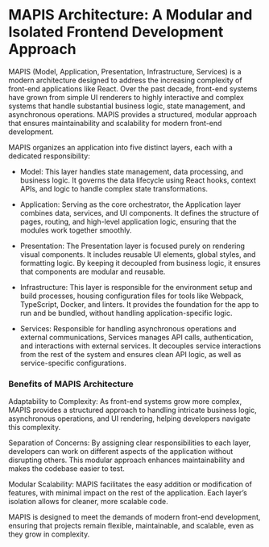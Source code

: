 # MAPIS Architecture: A Modular and Isolated Frontend Development Approach

MAPIS (Model, Application, Presentation, Infrastructure, Services) is a modern architecture designed to address the increasing complexity of front-end applications like React. Over the past decade, front-end systems have grown from simple UI renderers to highly interactive and complex systems that handle substantial business logic, state management, and asynchronous operations. MAPIS provides a structured, modular approach that ensures maintainability and scalability for modern front-end development.

MAPIS organizes an application into five distinct layers, each with a dedicated responsibility:

- Model: This layer handles state management, data processing, and business logic. It governs the data lifecycle using React hooks, context APIs, and logic to handle complex state transformations.

- Application: Serving as the core orchestrator, the Application layer combines data, services, and UI components. It defines the structure of pages, routing, and high-level application logic, ensuring that the modules work together smoothly.

- Presentation: The Presentation layer is focused purely on rendering visual components. It includes reusable UI elements, global styles, and formatting logic. By keeping it decoupled from business logic, it ensures that components are modular and reusable.

- Infrastructure: This layer is responsible for the environment setup and build processes, housing configuration files for tools like Webpack, TypeScript, Docker, and linters. It provides the foundation for the app to run and be bundled, without handling application-specific logic.

- Services: Responsible for handling asynchronous operations and external communications, Services manages API calls, authentication, and interactions with external services. It decouples service interactions from the rest of the system and ensures clean API logic, as well as service-specific configurations.

### Benefits of MAPIS Architecture
Adaptability to Complexity: As front-end systems grow more complex, MAPIS provides a structured approach to handling intricate business logic, asynchronous operations, and UI rendering, helping developers navigate this complexity.

Separation of Concerns: By assigning clear responsibilities to each layer, developers can work on different aspects of the application without disrupting others. This modular approach enhances maintainability and makes the codebase easier to test.

Modular Scalability: MAPIS facilitates the easy addition or modification of features, with minimal impact on the rest of the application. Each layer’s isolation allows for cleaner, more scalable code.

MAPIS is designed to meet the demands of modern front-end development, ensuring that projects remain flexible, maintainable, and scalable, even as they grow in complexity.
